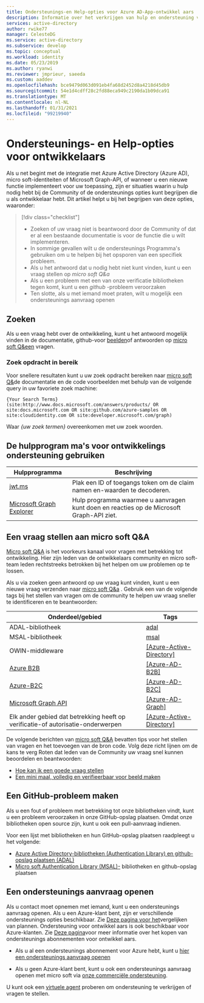 ```yaml
---
title: Ondersteunings-en Help-opties voor Azure AD-App-ontwikkel aars
description: Informatie over het verkrijgen van hulp en ondersteuning voor ontwikkel vragen en problemen bij het maken van een toepassing die is geïntegreerd met micro soft-identiteiten (Azure Active Directory en Microsoft-account)
services: active-directory
author: rwike77
manager: CelesteDG
ms.service: active-directory
ms.subservice: develop
ms.topic: conceptual
ms.workload: identity
ms.date: 05/23/2019
ms.author: ryanwi
ms.reviewer: jmprieur, saeeda
ms.custom: aaddev
ms.openlocfilehash: bce9479d063d091eb4fa68d2452d8a4218d45db9
ms.sourcegitcommit: 54e1d4cdff28c2fd88eca949c2190da1b09dca91
ms.translationtype: MT
ms.contentlocale: nl-NL
ms.lasthandoff: 01/31/2021
ms.locfileid: "99219940"
---
```

# <a name="support-and-help-options-for-developers"></a>Ondersteunings- en Help-opties voor ontwikkelaars

Als u net begint met de integratie met Azure Active Directory (Azure AD), micro soft-identiteiten of Microsoft Graph-API, of wanneer u een nieuwe functie implementeert voor uw toepassing, zijn er situaties waarin u hulp nodig hebt bij de Community of de ondersteunings opties kunt begrijpen die u als ontwikkelaar hebt. Dit artikel helpt u bij het begrijpen van deze opties, waaronder:

> [!div class="checklist"]
> * Zoeken of uw vraag niet is beantwoord door de Community of dat er al een bestaande documentatie is voor de functie die u wilt implementeren.
> * In sommige gevallen wilt u de ondersteunings Programma's gebruiken om u te helpen bij het opsporen van een specifiek probleem.
> * Als u het antwoord dat u nodig hebt niet kunt vinden, kunt u een vraag stellen op *micro soft Q&a*
> * Als u een probleem met een van onze verificatie bibliotheken tegen komt, kunt u een *github* -probleem veroorzaken
> * Ten slotte, als u met iemand moet praten, wilt u mogelijk een ondersteunings aanvraag openen

## <a name="search"></a>Zoeken

Als u een vraag hebt over de ontwikkeling, kunt u het antwoord mogelijk vinden in de documentatie, github-voor [beelden](https://github.com/azure-samples)of antwoorden op [micro soft Q&een](https://docs.microsoft.com/answers/products/) vragen.

### <a name="scoped-search"></a>Zoek opdracht in bereik

Voor snellere resultaten kunt u uw zoek opdracht bereiken naar [micro soft Q&](https://docs.microsoft.com/answers/products/)de documentatie en de code voorbeelden met behulp van de volgende query in uw favoriete zoek machine:

```
{Your Search Terms} (site:http://www.docs.microsoft.com/answers/products/ OR site:docs.microsoft.com OR site:github.com/azure-samples OR site:cloudidentity.com OR site:developer.microsoft.com/graph)
```

Waar *{uw zoek termen}* overeenkomen met uw zoek woorden.

## <a name="use-the-development-support-tools"></a>De hulpprogram ma's voor ontwikkelings ondersteuning gebruiken

| Hulpprogramma  | Beschrijving  |
|---------|---------|
| [jwt.ms](https://jwt.ms) | Plak een ID of toegangs token om de claim namen en-waarden te decoderen. |
| [Microsoft Graph Explorer](https://developer.microsoft.com/graph/graph-explorer)| Hulp programma waarmee u aanvragen kunt doen en reacties op de Microsoft Graph-API ziet. |

## <a name="post-a-question-to-microsoft-qa"></a>Een vraag stellen aan micro soft Q&A

[Micro soft Q&A](https://docs.microsoft.com/answers/products/) is het voorkeurs kanaal voor vragen met betrekking tot ontwikkeling. Hier zijn leden van de ontwikkelaars community en micro soft-team leden rechtstreeks betrokken bij het helpen om uw problemen op te lossen.

Als u via zoeken geen antwoord op uw vraag kunt vinden, kunt u een nieuwe vraag verzenden naar [micro soft Q&a](https://docs.microsoft.com/answers/products/) . Gebruik een van de volgende tags bij het stellen van vragen om de community te helpen uw vraag sneller te identificeren en te beantwoorden:

|Onderdeel/gebied  | Tags |
|---------|---------|
| ADAL-bibliotheek | [adal](https://docs.microsoft.com/answers/topics/azure-ad-adal-deprecation.html) |
| MSAL-bibliotheek     | [msal](https://docs.microsoft.com/answers/topics/azure-ad-msal.html) |
| OWIN-middleware  | [[Azure-Active-Directory]](https://docs.microsoft.com/answers/topics/azure-active-directory.html) |
| [Azure B2B](../external-identities/what-is-b2b.md)  | [[Azure-AD-B2B]](https://docs.microsoft.com/answers/topics/azure-ad-b2b.html) |
| [Azure-B2C](https://azure.microsoft.com/services/active-directory-b2c/)  | [[Azure-AD-B2C]](https://docs.microsoft.com/answers/topics/azure-ad-b2c.html) |
| [Microsoft Graph API](https://developer.microsoft.com/graph/) | [[Azure-AD-Graph]](https://docs.microsoft.com/answers/topics/azure-ad-graph.html) |
| Elk ander gebied dat betrekking heeft op verificatie-of autorisatie-onderwerpen | [[Azure-Active-Directory]](https://docs.microsoft.com/answers/topics/azure-active-directory.html) |

De volgende berichten van [micro soft Q&A](https://docs.microsoft.com/answers/products/) bevatten tips voor het stellen van vragen en het toevoegen van de bron code. Volg deze richt lijnen om de kans te verg Roten dat leden van de Community uw vraag snel kunnen beoordelen en beantwoorden:

* [Hoe kan ik een goede vraag stellen](https://docs.microsoft.com/answers/articles/24951/how-to-write-a-quality-question.html)
* [Een mini maal, volledig en verifieerbaar voor beeld maken](https://docs.microsoft.com/answers/articles/24907/how-to-write-a-quality-answer.html)

## <a name="create-a-github-issue"></a>Een GitHub-probleem maken

Als u een fout of probleem met betrekking tot onze bibliotheken vindt, kunt u een probleem veroorzaken in onze GitHub-opslag plaatsen. Omdat onze bibliotheken open source zijn, kunt u ook een pull-aanvraag indienen.

Voor een lijst met bibliotheken en hun GitHub-opslag plaatsen raadpleegt u het volgende:

* [Azure Active Directory-bibliotheken (Authentication Library) en github-opslag plaatsen (ADAL)](../azuread-dev/active-directory-authentication-libraries.md)
* [Micro soft Authentication Library (MSAL)-](reference-v2-libraries.md) bibliotheken en github-opslag plaatsen

## <a name="open-a-support-request"></a>Een ondersteunings aanvraag openen

Als u contact moet opnemen met iemand, kunt u een ondersteunings aanvraag openen. Als u een Azure-klant bent, zijn er verschillende ondersteunings opties beschikbaar. Zie [Deze pagina voor het](https://azure.microsoft.com/support/plans/)vergelijken van plannen. Ondersteuning voor ontwikkel aars is ook beschikbaar voor Azure-klanten. Zie [Deze pagina](https://azure.microsoft.com/support/plans/developer/)voor meer informatie over het kopen van ondersteunings abonnementen voor ontwikkel aars.

* Als u al een ondersteunings abonnement voor Azure hebt, kunt u [hier een ondersteunings aanvraag openen](https://portal.azure.com/#blade/Microsoft_Azure_Support/HelpAndSupportBlade/newsupportrequest)

* Als u geen Azure-klant bent, kunt u ook een ondersteunings aanvraag openen met micro soft via [onze commerciële ondersteuning](https://support.serviceshub.microsoft.com/supportforbusiness).

U kunt ook een [virtuele agent](https://support.microsoft.com/contactus/?ws=support) proberen om ondersteuning te verkrijgen of vragen te stellen.
